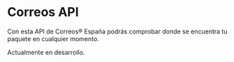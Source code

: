 # Correos API
Con esta API de Correos® España podrás comprobar donde se encuentra tu paquete en cualquier momento.

Actualmente en desarrollo.
